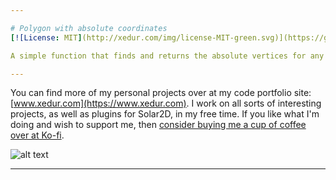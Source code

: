 ```yaml
---

# Polygon with absolute coordinates
[![License: MIT](http://xedur.com/img/license-MIT-green.svg)](https://github.com/XeduR/Public-Projects/blob/master/LICENSE)

A simple function that finds and returns the absolute vertices for any given set of vertices.

---
```


You can find more of my personal projects over at my code portfolio site: [www.xedur.com](https://www.xedur.com). I work on all sorts of interesting projects, as well as plugins for Solar2D, in my free time. If you like what I'm doing and wish to support me, then [consider buying me a cup of coffee over at Ko-fi](https://ko-fi.com/xedur).

![alt text](https://www.solar2dplayground.com/img/support-me.png "Support me")

---